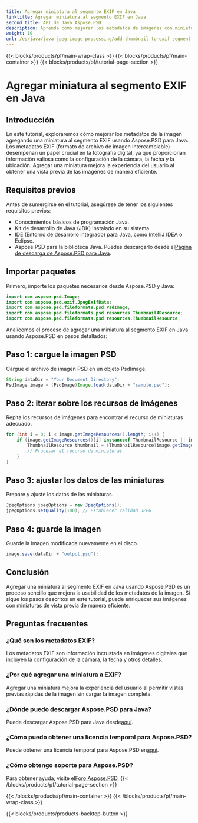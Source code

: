```yaml
---
title: Agregar miniatura al segmento EXIF en Java
linktitle: Agregar miniatura al segmento EXIF en Java
second_title: API de Java Aspose.PSD
description: Aprenda cómo mejorar los metadatos de imágenes con miniaturas usando Aspose.PSD para Java. Siga nuestra guía paso a paso para una integración perfecta.para una integración perfecta.
weight: 10
url: /es/java/java-jpeg-image-processing/add-thumbnail-to-exif-segment-java/
---
```


{{< blocks/products/pf/main-wrap-class >}}
{{< blocks/products/pf/main-container >}}
{{< blocks/products/pf/tutorial-page-section >}}

# Agregar miniatura al segmento EXIF en Java

## Introducción
En este tutorial, exploraremos cómo mejorar los metadatos de la imagen agregando una miniatura al segmento EXIF usando Aspose.PSD para Java. Los metadatos EXIF (formato de archivo de imagen intercambiable) desempeñan un papel crucial en la fotografía digital, ya que proporcionan información valiosa como la configuración de la cámara, la fecha y la ubicación. Agregar una miniatura mejora la experiencia del usuario al obtener una vista previa de las imágenes de manera eficiente.
## Requisitos previos
Antes de sumergirse en el tutorial, asegúrese de tener los siguientes requisitos previos:
- Conocimientos básicos de programación Java.
- Kit de desarrollo de Java (JDK) instalado en su sistema.
- IDE (Entorno de desarrollo integrado) para Java, como IntelliJ IDEA o Eclipse.
- Aspose.PSD para la biblioteca Java. Puedes descargarlo desde el[Página de descarga de Aspose.PSD para Java](https://releases.aspose.com/psd/java/).
## Importar paquetes
Primero, importe los paquetes necesarios desde Aspose.PSD y Java:
```java
import com.aspose.psd.Image;
import com.aspose.psd.exif.JpegExifData;
import com.aspose.psd.fileformats.psd.PsdImage;
import com.aspose.psd.fileformats.psd.resources.Thumbnail4Resource;
import com.aspose.psd.fileformats.psd.resources.ThumbnailResource;
```
Analicemos el proceso de agregar una miniatura al segmento EXIF en Java usando Aspose.PSD en pasos detallados:
## Paso 1: cargue la imagen PSD
Cargue el archivo de imagen PSD en un objeto PsdImage.
```java
String dataDir = "Your Document Directory";
PsdImage image = (PsdImage)Image.load(dataDir + "sample.psd");
```
## Paso 2: iterar sobre los recursos de imágenes
Repita los recursos de imágenes para encontrar el recurso de miniaturas adecuado.
```java
for (int i = 0; i < image.getImageResources().length; i++) {
    if (image.getImageResources()[i] instanceof ThumbnailResource || image.getImageResources()[i] instanceof Thumbnail4Resource) {
        ThumbnailResource thumbnail = (ThumbnailResource)image.getImageResources()[i];
        // Procesar el recurso de miniaturas
    }
}
```
## Paso 3: ajustar los datos de las miniaturas
Prepare y ajuste los datos de las miniaturas.
```java
JpegOptions jpegOptions = new JpegOptions();
jpegOptions.setQuality(100); // Establecer calidad JPEG
```
## Paso 4: guarde la imagen
Guarde la imagen modificada nuevamente en el disco.
```java
image.save(dataDir + "output.psd");
```
## Conclusión
Agregar una miniatura al segmento EXIF en Java usando Aspose.PSD es un proceso sencillo que mejora la usabilidad de los metadatos de la imagen. Si sigue los pasos descritos en este tutorial, puede enriquecer sus imágenes con miniaturas de vista previa de manera eficiente.

## Preguntas frecuentes
### ¿Qué son los metadatos EXIF?
Los metadatos EXIF son información incrustada en imágenes digitales que incluyen la configuración de la cámara, la fecha y otros detalles.
### ¿Por qué agregar una miniatura a EXIF?
Agregar una miniatura mejora la experiencia del usuario al permitir vistas previas rápidas de la imagen sin cargar la imagen completa.
### ¿Dónde puedo descargar Aspose.PSD para Java?
 Puede descargar Aspose.PSD para Java desde[aquí](https://releases.aspose.com/psd/java/).
### ¿Cómo puedo obtener una licencia temporal para Aspose.PSD?
 Puede obtener una licencia temporal para Aspose.PSD en[aquí](https://purchase.aspose.com/temporary-license/).
### ¿Cómo obtengo soporte para Aspose.PSD?
 Para obtener ayuda, visite el[Foro Aspose.PSD](https://forum.aspose.com/c/psd/34).
{{< /blocks/products/pf/tutorial-page-section >}}

{{< /blocks/products/pf/main-container >}}
{{< /blocks/products/pf/main-wrap-class >}}

{{< blocks/products/products-backtop-button >}}
